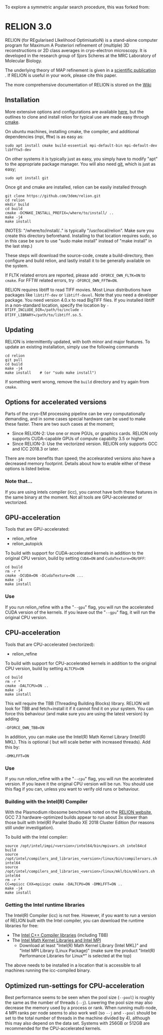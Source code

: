 To explore a symmetric angular search procedure, this was forked from:

RELION 3.0
==========

RELION (for REgularised LIkelihood OptimisatioN) is a stand-alone computer
program for Maximum A Posteriori refinement of (multiple) 3D reconstructions
or 2D class averages in cryo-electron microscopy. It is developed in the
research group of Sjors Scheres at the MRC Laboratory of Molecular Biology.

The underlying theory of MAP refinement is given in a [scientific publication](https://www.ncbi.nlm.nih.gov/pubmed/22100448)
. If RELION is useful in your work, please cite this paper.


The more comprehensive documentation of RELION is stored on the [Wiki](http://www2.mrc-lmb.cam.ac.uk/relion)

## Installation


More extensive options and configurations are available [here](http://www2.mrc-lmb.cam.ac.uk/relion/index.php/Download_%26_install), but the outlines to clone and install relion for typical use are made easy through [cmake](https://en.wikipedia.org/wiki/CMake).

On ubuntu machines, installing cmake, the compiler, and additional dependencies (mpi, fftw) is as easy as:

```
sudo apt install cmake build-essential mpi-default-bin mpi-default-dev libfftw3-dev
```

On other systems it is typically just as easy, you simply have to modify "apt" to
the appropriate package manager. You will also need [git](https://en.wikipedia.org/wiki/Git), which is just as easy;

```
sudo apt install git
```


Once git and cmake are installed, relion can be easily installed through
```
git clone https://github.com/3dem/relion.git
cd relion
mkdir build
cd build
cmake -DCMAKE_INSTALL_PREFIX=/where/to/install/ ..
make -j4
make install
```
(NOTES: "/where/to/install/.." is typically "/usr/local/relion".
 Make sure you create this directory beforehand.
 Installing to that location requires sudo, so in this case be sure to use
 "sudo make install" instead of "make install" in the last step.)

These steps will download the source-code, create a build-directory,
then configure and build relion, and lastly install it to be generally
available on the system.

If FLTK related errors are reported, please add `-DFORCE_OWN_FLTK=ON` to
`cmake`. For FFTW related errors, try `-DFORCE_OWN_FFTW=ON`.

RELION requires libtiff to read TIFF movies. Most Linux distributions have packages like
`libtiff-dev` or `libtiff-devel`. Note that you need a developer package. You need version 4.0.x
to read BigTIFF files. If you installed libtiff in a non-standard location, specify the location by
`-DTIFF_INCLUDE_DIR=/path/to/include -DTIFF_LIBRARY=/path/to/libtiff.so.5`.


## Updating


RELION is intermittently updated, with both minor and major features.
To update an existing installation, simply use the following commands

```
cd relion
git pull
cd build
make -j4
make install    # (or "sudo make install")
```

If something went wrong, remove the `build` directory and try again from `cmake`.

## Options for accelerated versions

Parts of the cryo-EM processing pipeline can be very computationally demanding, and in some cases special hardware can be used to make these faster. There are two such cases at the moment;

* Since RELION-2: Use one or more PGUs, or graphics cards. RELION only supports CUDA-capable GPUs of compute capabilty 3.5 or higher.  
* Since RELION-3: Use the vectorized version. RELION only supports GCC and ICC 2018.3 or later.

There are more benefits than speed; the accelearated versions also have a decreased memory footprint. Details about how to enable either of these options is listed below.

### Note that...
If you are using intels compiler (icc), you cannot have both these features in the same binary at the moment. Not all tools are GPU-accelerated or vectorized.

## GPU-acceleration
Tools that are GPU-accelerated:
* relion\_refine
* relion\_autopick

To build with support for CUDA-accelerated kernels in addition to the original CPU version, build by setting `CUDA=ON` and `CudaTexture=ON/OFF`:

```
cd build
rm -r *
cmake -DCUDA=ON -DCudaTexture=ON ...
make -j4
make install
```
### Use
If you run relion\_refine with a the "`--gpu`" flag, you will run the accelerated CUDA version of the kernels.   If you leave out the "`--gpu`" flag, it will run the original CPU version.

## CPU-acceleration
Tools that are CPU-accelerated (vectorized):
* relion\_refine

To build with support for CPU-accelerated kernels in addition to the original
CPU version, build by setting `ALTCPU=ON`
```
cd build
rm -r *
cmake -DALTCPU=ON ..
make -j4
make install
```
This will require the TBB (Threading Building Blocks) library. RELION will look for TBB and fetch+install it if it cannot find it on your system. You can force this behaviour (and make sure you are using the latest version) by adding
```
-DFORCE_OWN_TBB=ON
```
In addition, you can make use the Intel(R) Math Kernel Library (Intel(R) MKL). This is optional ( but will scale better with increased threads).   Add this by:
```
-DMKLFFT=ON
```

### Use
If you run relion\_refine with a the "`--cpu`" flag, you will run the accelerated version. If you leave it the original CPU version will be run. You should use this flag if you can, unless you want to verify old runs or behaviour.


### Building with the Intel(R) Compiler
With the Plasmodium ribosome benchmark noted on the [RELION website](https://www2.mrc-lmb.cam.ac.uk/relion/index.php?title=Benchmarks_%26_computer_hardware), GCC 7.3 hardware-optimized builds appear to run about 3x slower than those built with Intel(R) Parallel Studio XE 2018 Cluster Edition (for reasons still under investigation).

To build with the Intel compiler:
```
source /opt/intel/impi/<version>/intel64/bin/mpivars.sh intel64cd build
source /opt/intel/compilers_and_libraries_<version>/linux/bin/compilervars.sh intel64
source /opt/intel/compilers_and_libraries_<version>/linux/mkl/bin/mklvars.sh intel64
rm -r *
CC=mpiicc CXX=mpiicpc cmake -DALTCPU=ON -DMKLFFT=ON ..
make -j4
make install
```

### Getting the Intel runtime libraries

The Intel(R) Compiler (icc) is not free. However, if you want to *run* a version of RELION built with the Intel compiler, you can download the runtime libraries for free:
  *  The [Intel C++ Compiler libraries](https://software.intel.com/en-us/articles/redistributable-libraries-for-intel-c-and-fortran-2018-compilers-for-linux) (including TBB)
  * The [Intel Math Kernel Libraries and Intel MPI](https://software.intel.com/en-us/mkl)
      *  Download at least "Intel(R) Math Kernel Library (Intel MKL)" and "Intel
      MPI Library (Linux Package)" (make sure the product "Intel(R) Performance
      Libraries for Linux*" is selected at the top)

The above needs to be installed in a location that is accessible to all machines running the icc-compiled binary.

## Optimized run-settings for CPU-acceleration
Best performance seems to be seen when the pool size (`--pool`) is roughly the same as the number of threads (`--j`).  Lowering the pool size may also decrease the memory used by a process or rank.  When running multi-node, 4 MPI ranks per node seems to also work well (so `--j` and `--pool` should be set  to the total number of threads in the machine divided by 4), although this may also depend on the data set. Systems with 256GB or 512GB are recommended for the CPU-accelerated kernels.
